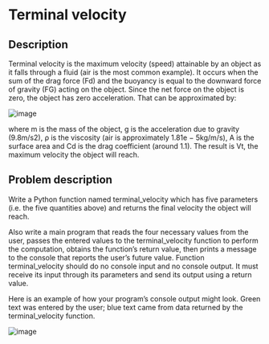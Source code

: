 # Terminal velocity

## Description
Terminal velocity is the maximum velocity (speed) attainable by an object as it falls through a fluid (air is the most common example). It occurs when the sum of the drag force (Fd) and the buoyancy is equal to the downward force of gravity (FG) acting on the object. Since the net force on the object is zero, the object has zero acceleration. That can be approximated by:

![image](https://user-images.githubusercontent.com/86201781/128755405-776829f8-aab5-4e62-a9b1-ba891dea8c7d.png)

where m is the mass of the object, g is the acceleration due to gravity (9.8m/s2), ρ is the viscosity (air is approximately 1.81e − 5kg/m/s), A is the surface area and Cd is the drag coefficient (around 1.1). The result is Vt, the maximum velocity the object will reach.

## Problem description

Write a Python function named terminal_velocity which has five parameters (i.e. the five quantities above) and returns the final velocity the object will reach. 

Also write a main program that reads the four necessary values from the user, passes the entered values
to the terminal_velocity function to perform the computation, obtains the function’s return value, then
prints a message to the console that reports the user’s future value. Function terminal_velocity
should do no console input and no console output. It must receive its input through its parameters and
send its output using a return value.

Here is an example of how your program’s console output might look. Green text was entered by the user; blue text came from data returned by the terminal_velocity function. 

![image](https://user-images.githubusercontent.com/86201781/128755977-63562e64-3f42-4a19-a5a0-721bbb0ff211.png)

